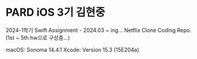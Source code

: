 # PARD iOS 3기 김현중

2024-1학기 Swift Assignment - 2024.03 ~ ing...
Netflix Clone Coding Repo.
(1st ~ 5th hw으로 구성중...)

macOS: Sonoma 14.4.1
Xcode: Version 15.3 (15E204a)

